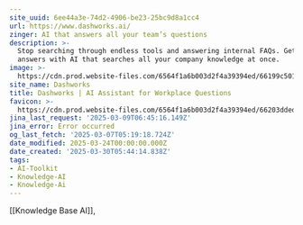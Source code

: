```yaml
---
site_uuid: 6ee44a3e-74d2-4906-be23-25bc9d8a1cc4
url: https://www.dashworks.ai/
zinger: AI that answers all your team’s questions
description: >-
  Stop searching through endless tools and answering internal FAQs. Get instant
  answers with AI that searches all your company knowledge at once.
image: >-
  https://cdn.prod.website-files.com/6564f1a6b003d2f4a39394ed/66199c50193eddf2d2d84709_Dashworks-Open-Graph-Apr-2024.png
site_name: Dashworks
title: Dashworks | AI Assistant for Workplace Questions
favicon: >-
  https://cdn.prod.website-files.com/6564f1a6b003d2f4a39394ed/66203ddedd2cf71644d14c0c_fav.svg
jina_last_request: '2025-03-09T06:45:16.149Z'
jina_error: Error occurred
og_last_fetch: '2025-03-07T05:19:18.724Z'
date_modified: 2025-03-24T00:00:00.000Z
date_created: '2025-03-30T05:44:14.838Z'
tags:
- AI-Toolkit
- Knowledge-AI
- Knowledge-Ai
---
```










[[Knowledge Base AI]],
